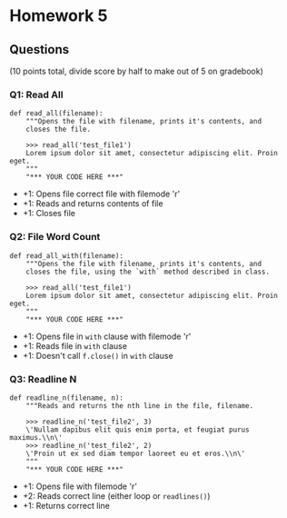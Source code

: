 # Homework 5

## Questions
(10 points total, divide score by half to make out of 5 on gradebook)

### Q1: Read All
```
def read_all(filename):
    """Opens the file with filename, prints it's contents, and
    closes the file.

    >>> read_all('test_file1')
    Lorem ipsum dolor sit amet, consectetur adipiscing elit. Proin eget.
    """
    "*** YOUR CODE HERE ***"
```

- +1: Opens file correct file with filemode 'r'
- +1: Reads and returns contents of file
- +1: Closes file

### Q2: File Word Count
```
def read_all_with(filename):
    """Opens the file with filename, prints it's contents, and
    closes the file, using the `with` method described in class.

    >>> read_all('test_file1')
    Lorem ipsum dolor sit amet, consectetur adipiscing elit. Proin eget.
    """
    "*** YOUR CODE HERE ***"
```
- +1: Opens file in `with` clause with filemode 'r'
- +1: Reads file in `with` clause
- +1: Doesn't call `f.close()` in `with` clause

### Q3: Readline N
```
def readline_n(filename, n):
    """Reads and returns the nth line in the file, filename.

    >>> readline_n('test_file2', 3)
    \'Nullam dapibus elit quis enim porta, et feugiat purus maximus.\\n\'
    >>> readline_n('test_file2', 2)
    \'Proin ut ex sed diam tempor laoreet eu et eros.\\n\'
    """
    "*** YOUR CODE HERE ***"
```
- +1: Opens file with filemode 'r'
- +2: Reads correct line (either loop or `readlines()`)
- +1: Returns correct line
